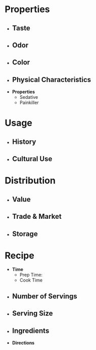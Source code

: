 # Properties
- **Taste**
	- 
- **Odor**
	- 
- **Color**
	- 
- **Physical Characteristics**
	- 
- **Properties**
	- Sedative
	- Painkiller
# Usage
- **History**
	- 
- **Cultural Use**
	- 
# Distribution
- **Value**
	- 
- **Trade & Market**
	- 
- **Storage**
	- 
# Recipe
- **Time**
	- Prep Time:
	- Cook Time
- **Number of Servings**
	- 
 - **Serving Size**
	 - 
- **Ingredients**
	- 
- **Directions**